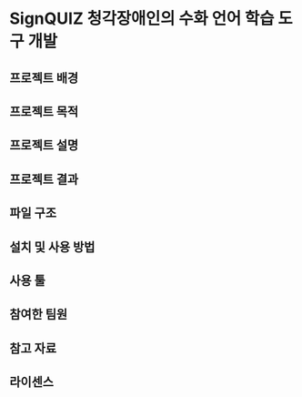 # SignQUIZ 청각장애인의 수화 언어 학습 도구 개발
## 프로젝트 배경

## 프로젝트 목적

## 프로젝트 설명

## 프로젝트 결과

## 파일 구조

## 설치 및 사용 방법

## 사용 툴

## 참여한 팀원

## 참고 자료

## 라이센스
